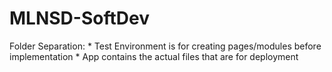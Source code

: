 # MLNSD-SoftDev

Folder Separation:
    * Test Environment is for creating pages/modules before implementation
    * App contains the actual files that are for deployment